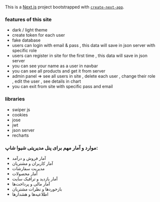 This is a [Next.js](https://nextjs.org) project bootstrapped with [`create-next-app`](https://nextjs.org/docs/app/api-reference/cli/create-next-app).

### features of this site
- dark / light theme
- create token for each user
- fake database
- users can login with email & pass , this data will save in json server with specific role
- users can register in site for the first time , this data will save in json server
- you can see your name as a user in navbar
- you can see all products and get it from server
- admin panel => see all users in site , delete each user , change their role , edit the user , see details in chart
- you can exit from site with specific pass and email

### libraries
- swiper js
- cookies
- jose
- jwt
- json server
- recharts

### موارد و آمار مهم برای پنل مدیریتی شیوا شاپ:
- آمار فروش و درآمد
- آمار کاربران و مشتریان
- مدیریت سفارشات
- آمار محصولات
- آمار بازدید و ترافیک سایت
- آمار مالی و پرداخت‌ها
- بازخوردها و نظرات مشتریان
- اطلاعیه‌ها و هشدارها
